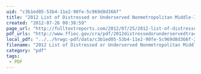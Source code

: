 ```yaml
---
uid: "c3b1ed05-53b4-11e2-90fe-5c969d8d366f"
title: "2012 List of Distressed or Underserved Nonmetropolitan Middle-Income Geographies | Full Text Reports..."
created: "2012-07-26 00:38:59"
page_url: "http://fulltextreports.com/2012/07/25/2012-list-of-distressed-or-underserved-nonmetropolitan-middle-income-geographies/"
pdf_urls: "http://www.ffiec.gov/cra/pdf/2012distressedorunderservedtracts.pdf"
local_pdf: "../../hrwgc-pdf/data/c3b1ed05-53b4-11e2-90fe-5c969d8d366f-2012-list-of-distressed-or-underserved-nonmetropolitan-middle-income-geographies-full-text-reports.pdf"
filename: "2012 List of Distressed or Underserved Nonmetropolitan Middle-Income Geographies | Full Text Reports.html"
category: "pdf"
tags: 
 - PDF
---
```

